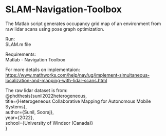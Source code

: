 # SLAM-Navigation-Toolbox

The Matlab script generates occupancy grid map of an environment from raw lidar scans using pose graph optimization. 

Run:\
SLAM.m file 

Requirements:\
Matlab - Navigation Toolbox 

For more details on implementaion: \
https://www.mathworks.com/help/nav/ug/implement-simultaneous-localization-and-mapping-with-lidar-scans.html

The raw lidar dataset is from: \
@phdthesis{sunil2022heterogeneous, \
  title={Heterogeneous Collaborative Mapping for Autonomous Mobile Systems}, \
  author={Sunil, Sooraj}, \
  year={2022},\
  school={University of Windsor (Canada)}\
  }
